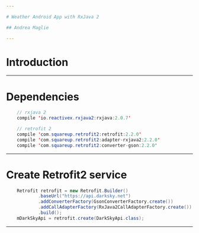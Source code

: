 ```yaml
---

# Weather Android App with RxJava 2

## Andrea Maglie

---
```


# Introduction

---

# Dependencies

```java
    // rxjava 2
    compile 'io.reactivex.rxjava2:rxjava:2.0.7'

    // retrofit 2
    compile 'com.squareup.retrofit2:retrofit:2.2.0'
    compile 'com.squareup.retrofit2:adapter-rxjava2:2.2.0'
    compile 'com.squareup.retrofit2:converter-gson:2.2.0'
```

---

# Create Retrofit2 service

```java
    Retrofit retrofit = new Retrofit.Builder()
            .baseUrl("https://api.darksky.net")
            .addConverterFactory(GsonConverterFactory.create())
            .addCallAdapterFactory(RxJava2CallAdapterFactory.create())
            .build();
    mDarkSkyApi = retrofit.create(DarkSkyApi.class);
```

---